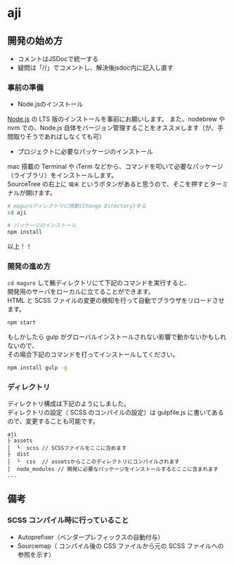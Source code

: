 # aji

## 開発の始め方

- コメントはJSDocで統一する
- 疑問は「//」でコメントし、解決後jsdoc内に記入し直す


### 事前の準備

- Node.jsのインストール

[Node.js](https://nodejs.org/ja/) の LTS 版のインストールを事前にお願いします。
また、nodebrew や nvm での、Node.js 自体をバージョン管理することをオススメします（が、手間取りそうであればしなくても可）

- プロジェクトに必要なパッケージのインストール

mac 搭載の Terminal や iTerm などから、コマンドを叩いて必要なパッケージ（ライブラリ）をインストールします。  
SourceTree の右上に `端末` というボタンがあると思うので、そこを押すとターミナルが開けます。

```bash
# maguroディレクトリに移動(Change Directory)する
cd aji

# パッケージのインストール
npm install
```

以上！！

### 開発の進め方

`cd maguro` して鮪ディレクトリにて下記のコマンドを実行すると、  
開発用のサーバをローカルに立てることができます。  
HTML と SCSS ファイルの変更の検知を行って自動でブラウザをリロードさせます。

```bash
npm start
```

もしかしたら gulp がグローバルインストールされない影響で動かないかもしれないので、  
その場合下記のコマンドを打ってインストールしてください。 
```bash
npm install gulp -g
```

### ディレクトリ

ディレクトリ構成は下記のようにしました。  
ディレクトリの設定（ SCSS のコンパイルの設定）は gulpfile.js に書いてあるので、変更することも可能です。

```
aji
├ assets
│  └  scss // SCSSファイルをここに含めます
├  dist
│  └  css  // assetsからここのディレクトリにコンパイルされます
│  node_modules // 開発に必要なパッケージをインストールするとここに含まれます
...
```

## 備考

### SCSS コンパイル時に行っていること

- Autoprefixer（ベンダープレフィックスの自動付与）
- Sourcemap（ コンパイル後の CSS ファイルから元の SCSS ファイルへの参照を示す）